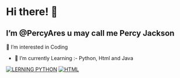 <h1>Hi there! <span class="wave">👋</span></h1>

I’m @PercyAres u may call me Percy Jackson
- 

👀 I’m interested in Coding
- 🌱 I’m currently Learning :- Python, Html and Java 

[![LERNING PYTHON](https://www.python.org/static/community_logos/python-logo-inkscape.svg)](https://www.python.org/)                     [![HTML](https://developers.google.com/web/fundamentals/design-and-ux/responsive/img/html5.svg)](https://www.python.org/)


<!---
PercyAres/PercyAres is a ✨ special ✨ repository because its `README.md` (this file) appears on your GitHub profile.
You can click the Preview link to take a look at your changes.
--->
